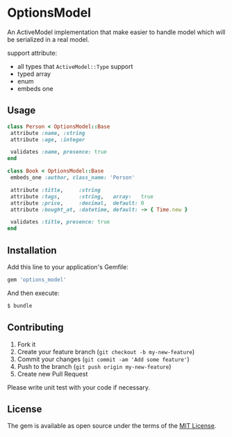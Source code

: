 # OptionsModel

An ActiveModel implementation that make easier to handle model which will be serialized in a real model.

support attribute:

- all types that `ActiveModel::Type` support
- typed array
- enum
- embeds one

## Usage

```ruby
class Person < OptionsModel::Base
 attribute :name, :string
 attribute :age, :integer

 validates :name, presence: true
end

class Book < OptionsModel::Base
 embeds_one :author, class_name: 'Person'

 attribute :title,     :string
 attribute :tags,      :string,   array:   true
 attribute :price,     :decimal,  default: 0
 attribute :bought_at, :datetime, default: -> { Time.new } 

 validates :title, presence: true
end
```

## Installation
Add this line to your application's Gemfile:

```ruby
gem 'options_model'
```

And then execute:
```bash
$ bundle
```

## Contributing

1. Fork it
2. Create your feature branch (`git checkout -b my-new-feature`)
3. Commit your changes (`git commit -am 'Add some feature'`)
4. Push to the branch (`git push origin my-new-feature`)
5. Create new Pull Request

Please write unit test with your code if necessary.

## License
The gem is available as open source under the terms of the [MIT License](http://opensource.org/licenses/MIT).
